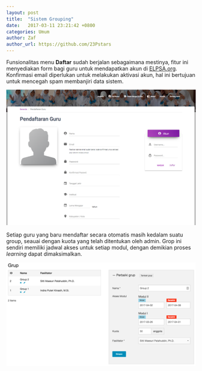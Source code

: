 ```yaml
---
layout: post
title:  "Sistem Grouping"
date:   2017-03-11 23:21:42 +0800
categories: Umum
author: Zaf
author_url: https://github.com/23Pstars
---
```


Funsionalitas menu **Daftar** sudah berjalan sebagaimana mestinya, fitur ini menyediakan form bagi guru untuk mendapatkan akun di [ELPSA.org](http://elpsa.org). Konfirmasi email diperlukan untuk melakukan aktivasi akun, hal ini bertujuan untuk mencegah spam membanjiri data sistem.

![Halaman akun](/assets/images/posts/2017/03/11/pendaftaran-guru.png)

Setiap guru yang baru mendaftar secara otomatis masih kedalam suatu group, seauai dengan kuota yang telah ditentukan oleh admin. Grop ini sendiri memiliki jadwal akses untuk setiap modul, dengan demikian proses *learning* dapat dimaksimalkan.

![Halaman daftar](/assets/images/posts/2017/03/11/group-akses.png)
